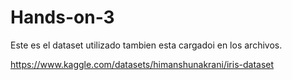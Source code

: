 # Hands-on-3
Este es el dataset utilizado
tambien esta cargadoi en los archivos.

https://www.kaggle.com/datasets/himanshunakrani/iris-dataset
